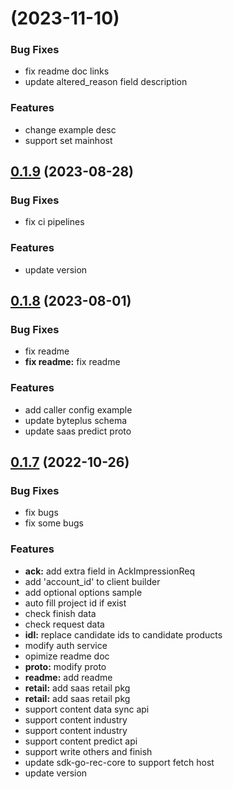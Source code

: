 # [](https://github.com/byteplus-sdk/byteplus-sdk-go-rec/compare/v0.1.9...v) (2023-11-10)


### Bug Fixes

* fix readme doc links 
* update altered_reason field description 


### Features

* change example desc 
* support set mainhost 



## [0.1.9](https://github.com/byteplus-sdk/byteplus-sdk-go-rec/compare/v0.1.8...v0.1.9) (2023-08-28)


### Bug Fixes

* fix ci pipelines 


### Features

* update version 



## [0.1.8](https://github.com/byteplus-sdk/byteplus-sdk-go-rec/compare/v0.1.7...v0.1.8) (2023-08-01)


### Bug Fixes

* fix readme 
* **fix readme:** fix readme 


### Features

* add caller config example 
* update byteplus schema 
* update saas predict proto 



## [0.1.7](https://github.com/byteplus-sdk/byteplus-sdk-go-rec/compare/v0.1.6...v0.1.7) (2022-10-26)


### Bug Fixes

* fix bugs 
* fix some bugs 


### Features

* **ack:** add extra field in AckImpressionReq 
* add 'account_id' to client builder 
* add optional options sample 
* auto fill project id if exist 
* check finish data 
* check request data 
* **idl:** replace candidate ids to candidate products 
* modify auth service 
* opimize readme doc 
* **proto:** modify proto 
* **readme:** add readme 
* **retail:** add saas retail pkg 
* **retail:** add saas retail pkg 
* support content data sync api 
* support content industry 
* support content industry 
* support content predict api 
* support write others and finish 
* update sdk-go-rec-core to support fetch host 
* update version 



